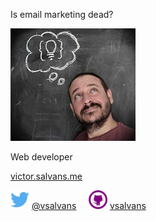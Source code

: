 
Is email marketing dead?

<img src="resources/images/me2-color.jpg" width="200">

Web developer

[victor.salvans.me](http://victor.salvans.me)

<img src="resources/images/twitter.png" width="30" style="border:none; background-color: transparent; margin: 0; padding: 0; display: inline;"> [@vsalvans](https://twitter.com/vsalvans)&nbsp;&nbsp;&nbsp;&nbsp;
<img src="resources/images/github.png" width="30" style="border:none; background-color: transparent; margin: 0; padding: 0; display: inline;"> [vsalvans](https://github.com/vsalvans)
